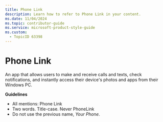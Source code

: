```yaml
---
title: Phone Link
description: Learn how to refer to Phone Link in your content.
ms.date: 11/04/2024
ms.topic: contributor-guide
ms.service: microsoft-product-style-guide
ms.custom:
  - TopicID 63398
---
```



# Phone Link

An app that allows users to make and receive calls and texts, check notifications, and instantly access their device's photos and apps from their Windows PC.

**Guidelines**

- All mentions: Phone Link
- Two words. Title-case. Never PhoneLink
- Do not use the previous name, *Your Phone*.

